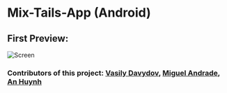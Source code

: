 # Mix-Tails-App (Android)
 ## First Preview:
 
 ![Screen](https://github.com/vas-dav/Mix-Tails-Android-App/blob/main/Mix-Tails%20Preview.png)
 
 
### Contributors of this project: [Vasily Davydov](https://github.com/vas-dav), [Miguel Andrade](https://github.com/migiFi), [An Huynh](https://github.com/anniehuynh)
